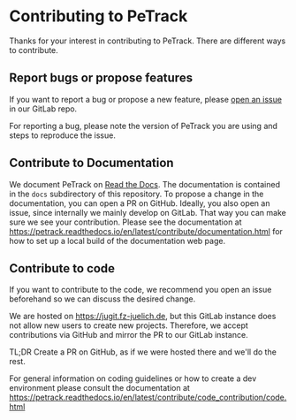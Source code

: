 # Contributing to PeTrack

Thanks for your interest in contributing to PeTrack. There are different ways to contribute.

## Report bugs or propose features

If you want to report a bug or propose a new feature, please [open an issue](https://go.fzj.de/petrack-new-issue) in our GitLab repo. 

For reporting a bug, please note the version of PeTrack you are using and steps to reproduce the issue.

## Contribute to Documentation

We document PeTrack on [Read the Docs](https://readthedocs.org/dashboard/). The documentation is contained in the `docs` subdirectory of this repository. To propose a change in the documentation, you can open a PR on GitHub. Ideally, you also open an issue, since internally we mainly develop on GitLab. That way you can make sure we see your contribution. Please see the documentation at https://petrack.readthedocs.io/en/latest/contribute/documentation.html for how to set up a local build of the documentation web page.

## Contribute to code

If you want to contribute to the code, we recommend you open an issue beforehand so we can discuss the desired change. 

We are hosted on https://jugit.fz-juelich.de, but this GitLab instance does not allow new users to create new projects. Therefore, we accept contributions via GitHub and mirror the PR to our GitLab instance. 

TL;DR Create a PR on GitHub, as if we were hosted there and we'll do the rest.

For general information on coding guidelines or how to create a dev environment please consult the documentation at https://petrack.readthedocs.io/en/latest/contribute/code_contribution/code.html